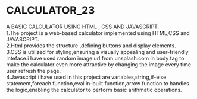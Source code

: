 # CALCULATOR_23
A BASIC CALCULATOR USING  HTML , CSS AND JAVASCRIPT.<BR>
1.The project is a web-based calculator implemented using HTML,CSS and JAVASCRIPT.<br>
2.Html provides the structure ,defining buttons and display elements.<br>
3.CSS is utilized for styling,ensuring a visually appealing and user-friendly inteface.i have used random image url from unsplash.com in body tag to make the calculator even more attractive by changing the image every time user refresh the page.<br>
4.Javascript i have used in this project are variables,string,if-else statement,foreach function,eval in-built function,arrow function to handles the logic,enabling the calculator to perform basic arithmatic operations.<br>
